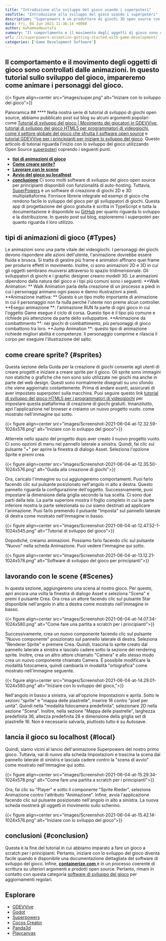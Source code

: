 ```yaml
---
title: "Introduzione allo sviluppo del gioco usando i superpoteri" 
seoTitle: "Introduzione allo sviluppo del gioco usando i superpoteri" 
description: "Superpowers è un produttore di giochi 3D open source con collaborazione in tempo reale. Questo tutorial riguarda l'inizio dello sviluppo del gioco usando i superpoteri." 
date: Fri, 04 Jun 2021 11:36:14 +0000
author: muhammadmustafa
summary: "Il comportamento e il movimento degli oggetti di gioco sono controllati dalle animazioni. In questo tutorial sullo sviluppo del gioco, impareremo come animare i personaggi del gioco." 
url: /it/superpowers-animation-getting-started-with-game-development/
categories: ['Game Development Software']
---
```


## Il comportamento e il movimento degli oggetti di gioco sono controllati dalle animazioni. In questo tutorial sullo sviluppo del gioco, impareremo come animare i personaggi del gioco.

{{< figure align=center src="images/super.png" alt="Iniziare con lo sviluppo del gioco">}}


Panoramica ##  **** 
Nella nostra serie di tutorial di sviluppo di giochi open source, abbiamo pubblicato post sul blog su alcuni argomenti popolari come [Tutorial di sviluppo del gioco | Movimento dei giocatori in GDEVVive][1], [tutorial di sviluppo del gioco HTML5 per programmatori di videogiochi][2], [come il settore globale del gioco che sfrutta il software open source][3] e [tutorial GDEVVive per i principianti per iniziare lo sviluppo del gioco][4 ]. Questo articolo di tutorial riguarda l'inizio con lo sviluppo del gioco utilizzando Open Source [superpoteri][5] coprendo i seguenti punti.
  * **[tipi di animazioni di gioco][6]**
  * **[Come creare sprite?][7]**
  * **[Lavorare con le scene][8]**
  * **[Avvio del gioco su localhost][9]**
  * **[conclusione][10]**
Ci sono molti software di sviluppo del gioco open source per principianti disponibili con funzionalità di auto-hosting. Tuttavia, [SuperPowers][5] è un software di creazione di giochi 2D e 3D multipiattaforma. Fornisce librerie integrate ed esempi di gioco che rendono facile lo sviluppo del gioco per gli sviluppatori di giochi. Questa app di progettazione del gioco gratuita è scritta in TypeScript e tutta la documentazione è disponibile su [GitHub][11] per quanto riguarda lo sviluppo e la distribuzione. In questo post sul blog, esploreremo i superpoteri per quanto riguarda il loro utilizzo.

## tipi di animazioni di gioco   {#Types}
Le animazioni sono una parte vitale dei videogiochi. I personaggi dei giochi devono rispondere alle azioni dell'utente, l'animazione dovrebbe essere fluida e brusca. Si tratta di gestire più frame e animatori affinano quei frame per produrre effetti in movimento. Inoltre, ci sono animazioni 2D e 3D in cui gli oggetti sembrano muoversi attraverso lo spazio tridimensionale. Gli sviluppatori di giochi e i graphic designer creano modelli 3D. Le animazioni dipendono dalla natura del gioco e i tipi più comuni sono i seguenti.
**Walk Animation: ** Walk Animation parla della creazione di un processo a piedi in cui i personaggi animano ogni passo e danno illustrazioni a piedi.
**Animazione inattiva: ** Questo è un tipo molto importante di animazione in cui il personaggio non fa nulla perché l'utente non preme alcun controller.
**Esegui animazione **: l'animazione RUN fa parte di ogni gioco in cui l'oggetto Game esegue il ciclo di corsa. Questo tipo è il tipo più comune e richiede più attenzione da parte dello sviluppatore.
**Animazione da combattimento **: nei giochi di combattimento, più personaggi di gioco combattono tra loro.
**Jump Animation **: questo tipo di animazione richiede migliori abilità e competenze. Il personaggio comprime e rilascia il corpo per eseguire l'illustrazione del salto.

## come creare sprite?   {#sprites}
Questa sezione della Guida per la creazione di giochi consente agli utenti di creare progetti e iniziare a creare sprite per il gioco. Gli sprite sono immagini non statiche o grafiche che non sono solo utilizzate nei giochi ma anche in parte del web design. Questi sono normalmente disegnati su uno sfondo che viene aggiornato costantemente.
Prima di andare avanti, assicurati di aver impostato superpoteri sulla macchina. Puoi seguire questo link [tutorial di sviluppo del gioco HTML5 per i programmatori di videogiochi][2] per impostare questa piattaforma di creazione di giochi gratuiti.
Innanzitutto, apri l'applicazione nel browser e creiamo un nuovo progetto vuoto. come mostrato nell'immagine qui sotto.

{{< figure align=center src="images/Screenshot-2021-06-04-at-12.32.59-1024x576.png" alt="Iniziare con lo sviluppo del gioco">}}

Atterrete nello spazio del progetto dopo aver creato il nuovo progetto vuoto. Ci sono opzioni di menu nel pannello laterale a sinistra. Quindi, fai clic sul pulsante "+" per aprire la finestra di dialogo Asset. Seleziona l'opzione Sprite e premi crea.

{{< figure align=center src="images/Screenshot-2021-06-04-at-12.35.50-1024x576.png" alt="Guida alla creazione di giochi">}}

Ora, caricalo l'immagine su cui aggiungeremo comportamenti. Puoi farlo facendo clic sul pulsante posizionato nell'angolo in alto a destra. Questo pannello riguarda la configurazione dell'oggetto.
Successivamente, puoi impostare la dimensione della griglia secondo la tua scelta. Ci sono due parti della tela. La parte superiore mostra il foglio completo in cui la parte inferiore mostra la parte selezionata su cui siamo destinati ad applicare l'animazione. Puoi farlo premendo il pulsante "Imposta" sul pannello laterale di destra come mostrato nell'immagine in basso.

{{< figure align=center src="images/Screenshot-2021-06-04-at-12.47.52-1-1024x545.png" alt="Tutorial di sviluppo del gioco">}}

Dopodiché, creiamo animazioni. Possiamo farlo facendo clic sul pulsante "Nuovo" nella scheda Animazione. Puoi vedere l'immagine qui sotto.

{{< figure align=center src="images/Screenshot-2021-06-04-at-13.12.21-1024x578.png" alt="Software di sviluppo del gioco per principianti">}}


## lavorando con le scene   {#Scenes}
In questa sezione, aggiungeremo una scena al nostro gioco. Per questo, apri ancora una volta la finestra di dialogo Asset e seleziona "Scena" e premi il pulsante Crea. Ora crea un attore facendo clic sul pulsante Star disponibile nell'angolo in alto a destra come mostrato nell'immagine in basso.

{{< figure align=center src="images/Screenshot-2021-06-04-at-14.07.34-1024x580.png" alt="Come fare una partita a scratch per i principianti">}}

Successivamente, crea un nuovo componente facendo clic sul pulsante "Nuovo componente" posizionato sul pannello laterale di destra. Seleziona "Renderer Sprite" e premere Crea. Quindi, trascina lo sprite creato dal pannello laterale a sinistra e lascialo cadere sotto la sezione del rendering sprite. Inoltre, crea un altro attore chiamato "Camera" e allo stesso modo crea un nuovo componente chiamato Camera.
È possibile modificare la modalità fotocamera, quindi cambiarla in modalità "ortografica" come mostrato nell'immagine seguente.

{{< figure align=center src="images/Screenshot-2021-06-04-at-14.29.01-1024x580.png" alt="Iniziare con lo sviluppo del gioco,">}}

Nell'angolo in basso a sinistra, vai all'opzione Impostazioni e aprila. Sotto le sezioni "sprite" e "mappa delle piastrelle", inserire 16 contro "pixel per unità". Quindi nella "modalità fotocamera predefinita", selezionare 2D nella sezione "Scena". Inoltre, nella sezione "Mappa delle piastrelle", larghezza predefinita 36, ​​altezza predefinita 28 e dimensione della griglia set di piastrelle 16. Non è necessario salvarla, piuttosto tutto è su Autosave.

## lancia il gioco su localhost   {#local}
Quindi, siamo vicini al lancio dell'animazione Superpowers del nostro primo gioco. Tuttavia, vai di nuovo alla scheda Impostazioni e trascina la scena dal pannello laterale di sinistra e lasciala cadere contro la "scena di avvio" come mostrato nell'immagine qui sotto.

{{< figure align=center src="images/Screenshot-2021-06-04-at-15.29.34-1024x578.png" alt="Come fare una partita a scratch per i principianti">}}

Ora, fai clic su "Player" e sotto il componente "Sprite Rieder", seleziona Animazione contro l'attributo "Animazione". Infine, avvia l'applicazione facendo clic sul pulsante posizionato nell'angolo in alto a sinistra. La nuova scheda mostrerà gli oggetti in movimento sullo schermo.

{{< figure align=center src="images/Screenshot-2021-06-04-at-15.42.14-1024x576.png" alt="Iniziare con lo sviluppo del gioco">}}


## conclusioni   {#conclusion}
Questa è la fine del tutorial in cui abbiamo imparato a fare un gioco a scratch per i principianti. Pertanto, iniziare con lo sviluppo del gioco diventa facile quando è disponibile una documentazione dettagliata del software di sviluppo del gioco. Infine, [**containerize.com** ][12] è in un processo coerente di scrittura su ulteriori argomenti e prodotti open source. Pertanto, rimani in contatto con questa categoria [software di sviluppo del gioco][13] per aggiornamenti regolari.

## Esplorare
  * [GDEVVive][14]
  * [Godot][15]
  * [Superpowers][5]
  * [Cocos Creator][16]
  * [Panda3d][17]
  * [Playcanvas][18]

  
[1]: https://blog.containerize.com/game-development-software/game-development-tutorial-player-movement-in-gdevelop/
[2]: https://blog.containerize.com/2021/05/19/html5-game-development-tutorial-for-video-game-programmers/
[3]: https://blog.containerize.com/game-development-software/how-global-gaming-market-leveraging-open-source-software/
[4]: https://blog.containerize.com/game-development-software/game-development-tutorial-player-movement-in-gdevelop/
[5]: https://products.containerize.com/game-development-software/superpowers/
[6]: #types
[7]: #sprites
[8]: #scenes
[9]: #local
[10]: #Conclusion
[11]: https://github.com/superpowers/superpowers-core
[12]: https://www.containerize.com/
[13]: https://products.containerize.com/game-development-software/
[14]: https://products.containerize.com/game-development-software/gdevelop/
[15]: https://products.containerize.com/game-development-software/godot/
[16]: https://products.containerize.com/game-development-software/cocos-creator/
[17]: https://products.containerize.com/game-development-software/panda3d/
[18]: https://products.containerize.com/game-development-software/playcanvas/
